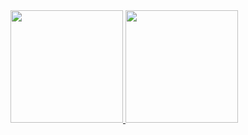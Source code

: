 <div>
  <a href="https://github.com/alexfabianojr">
  <img height="180em" src="https://github-readme-stats.vercel.app/api?username=alexfabianojr&show_icons=true&theme=dracula&include_all_commits=true&count_private=true"/>
  <img height="180em" src="https://github-readme-stats.vercel.app/api/top-langs/?username=alexfabianojr&layout=compact&langs_count=7"/>
</div>
